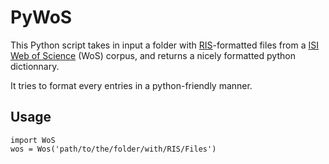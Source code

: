 # PyWoS

This Python script takes in input a folder with [RIS](http://goo.gl/onNO6)-formatted files from a [ISI Web of Science](http://thomsonreuters.com/web-of-science/) (WoS) corpus, and returns a nicely formatted python dictionnary.

It tries to format every entries in a python-friendly manner.

## Usage

    import WoS
    wos = Wos('path/to/the/folder/with/RIS/Files')